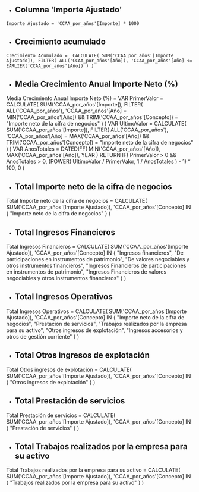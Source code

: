 - ## Columna 'Importe Ajustado'

`Importe Ajustado = 'CCAA_por_años'[Importe] * 1000`



- ## Crecimiento acumulado
`Crecimiento Acumulado = 
CALCULATE(
    SUM('CCAA_por_años'[Importe Ajustado]),
    FILTER(
        ALL('CCAA_por_años'[Año]),
        'CCAA_por_años'[Año] <= EARLIER('CCAA_por_años'[Año])
    )
)`


- ## Media Crecimiento Anual Importe Neto (%)
Media Crecimiento Anual Importe Neto (%) = 
VAR PrimerValor = 
    CALCULATE(
        SUM('CCAA_por_años'[Importe]),
        FILTER(
            ALL('CCAA_por_años'),
            'CCAA_por_años'[Año] = MIN('CCAA_por_años'[Año]) &&
            TRIM('CCAA_por_años'[Concepto]) = "Importe neto de la cifra de negocios"
        )
    )
VAR UltimoValor = 
    CALCULATE(
        SUM('CCAA_por_años'[Importe]),
        FILTER(
            ALL('CCAA_por_años'),
            'CCAA_por_años'[Año] = MAX('CCAA_por_años'[Año]) &&
            TRIM('CCAA_por_años'[Concepto]) = "Importe neto de la cifra de negocios"
        )
    )
VAR AnosTotales = 
    DATEDIFF(
        MIN('CCAA_por_años'[Año]),
        MAX('CCAA_por_años'[Año]),
        YEAR
    )
RETURN
    IF(
        PrimerValor > 0 && AnosTotales > 0,
        (POWER( UltimoValor / PrimerValor, 1 / AnosTotales ) - 1) * 100,
        0
    )



- ## Total Importe neto de la cifra de negocios
Total Importe neto de la cifra de negocios = 
CALCULATE(
    SUM('CCAA_por_años'[Importe Ajustado]),
    'CCAA_por_años'[Concepto] IN {
        "Importe neto de la cifra de negocios"
    }
)


- ## Total Ingresos Financieros
Total Ingresos Financieros = 
CALCULATE(
    SUM('CCAA_por_años'[Importe Ajustado]),
    'CCAA_por_años'[Concepto] IN {
        "Ingresos financieros",
        "De participaciones en instrumentos de patrimonio",
        "De valores negociables y otros instrumentos financieros",
        "Ingresos Financieros de participaciones en instrumentos de patrimonio",
        "Ingresos Financieros de valores negociables y otros instrumentos financieros"
    }
)


- ## Total Ingresos Operativos
Total Ingresos Operativos = 
CALCULATE(
    SUM('CCAA_por_años'[Importe Ajustado]),
    'CCAA_por_años'[Concepto] IN {
        "Importe neto de la cifra de negocios",
        "Prestación de servicios",
        "Trabajos realizados por la empresa para su activo",
        "Otros ingresos de explotación",
        "Ingresos accesorios y otros de gestión corriente"
    }
)


- ## Total Otros ingresos de explotación
Total Otros ingresos de explotación = 
CALCULATE(
    SUM('CCAA_por_años'[Importe Ajustado]),
    'CCAA_por_años'[Concepto] IN {
        "Otros ingresos de explotación"
    }
)


- ## Total Prestación de servicios
Total Prestación de servicios = 
CALCULATE(
    SUM('CCAA_por_años'[Importe Ajustado]),
    'CCAA_por_años'[Concepto] IN {
        "Prestación de servicios"
    }
)


- ## Total Trabajos realizados por la empresa para su activo
Total Trabajos realizados por la empresa para su activo = 
CALCULATE(
    SUM('CCAA_por_años'[Importe Ajustado]),
    'CCAA_por_años'[Concepto] IN {
        "Trabajos realizados por la empresa para su activo"
    }
)
